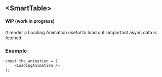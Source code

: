 ## \<SmartTable>

#### WIP (work in progress)

It render a Loading Animation useful to load until important async data is fetched.

### Example

```
const the_animation = (
    <LoadingAnimation />
);

```
